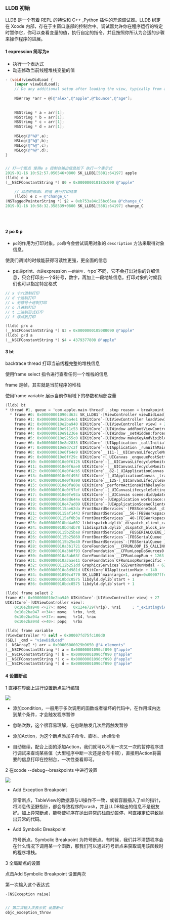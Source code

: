 ### LLDB 初始

LLDB 是一个有着 REPL 的特性和 C++ ,Python 插件的开源调试器。LLDB 绑定在 Xcode 
内部，存在于主窗口底部的控制台中。调试器允许你在程序运行的特定时暂停它，你可以查看变量的值，执行自定的指令，并且按照你所认为合适的步骤来操作程序的进展。



#### 1 expression  简写为e

* 执行一个表达式 
* 动态修改当前线程堆栈变量的值

```objective-c
- (void)viewDidLoad {
    [super viewDidLoad];
    // Do any additional setup after loading the view, typically from a nib.
    
    NSArray *arr = @[@"alex",@"apple",@"bounce",@"age"];
    
    
    NSString * a = arr[1];
    NSString * b = arr[1];
    NSString * c = arr[1];
    NSString * d = arr[1];
    
    NSLog(@"%@",a);
    NSLog(@"%@",b);
    NSLog(@"%@",c);
    NSLog(@"%@",d);
}


// 打一个断点 使用e a 控制台输出信息如下 执行一个表示式
2019-01-16 10:52:57.050546+0800 SK_LLDB1[5881:64197] apple
(lldb) e a
(__NSCFConstantString *) $0 = 0x000000010183c090 @"apple"

    // 动态的修改c 的值 进行打印结果
    (lldb) e c = @"change_C"
(NSTaggedPointerString *) $2 = 0xb753a84c25bc65ea @"change_C"
2019-01-16 10:58:32.358539+0800 SK_LLDB1[5881:64197] change_C
    
    
    


```





#### 2 po & p

* `po`的作用为打印对象。`po`命令会尝试调用对象的 `description` 方法来取得对象信息。

使我们调试的时候能获得可读性更强，更全面的信息

*  p`即是`print`，也是`expression --`的缩写，与`po`不同，它不会打出对象的详细信息，只会打印出一个$符号，数字，再加上一段地址信息。打印对象的时候我们也可以指定特定格式

```objective-c
// x 十六进制打印
// d 十进制打印
// u 无符号十进制打印
// o 八进制打印
// t 二进制形式打印
// f 浮点数打印

(lldb) p/x a
(__NSCFConstantString *) $3 = 0x0000000105080090 @"apple"
(lldb) p/d a
(__NSCFConstantString *) $4 = 4379377808 @"apple"
```





#### 3  bt  

backtrace thread  打印当前线程完整的堆栈信息

使用frame select 指令进行查看任何一个堆栈的信息

frame 是帧，其实就是当前程序的堆栈

使用frame variable 展示当前作用域下的参数和局部变量



```objective-c
(lldb) bt
* thread #1, queue = 'com.apple.main-thread', stop reason = breakpoint 1.1
  * frame #0: 0x00000001090cd63c SK_LLDB1`-[ViewController viewDidLoad](self=0x00007fd75fc100d0, _cmd="viewDidLoad") at ViewController.m:30
    frame #1: 0x000000010e2ba4e1 UIKitCore`-[UIViewController loadViewIfRequired] + 1186
    frame #2: 0x000000010e2ba940 UIKitCore`-[UIViewController view] + 27
    frame #3: 0x000000010e911c53 UIKitCore`-[UIWindow addRootViewControllerViewIfPossible] + 122
    frame #4: 0x000000010e91236e UIKitCore`-[UIWindow _setHidden:forced:] + 294
    frame #5: 0x000000010e9255c0 UIKitCore`-[UIWindow makeKeyAndVisible] + 42
    frame #6: 0x000000010e8d2833 UIKitCore`-[UIApplication _callInitializationDelegatesForMainScene:transitionContext:] + 4595
    frame #7: 0x000000010e8d7c2f UIKitCore`-[UIApplication _runWithMainScene:transitionContext:completion:] + 1623
    frame #8: 0x000000010e0f64e9 UIKitCore`__111-[__UICanvasLifecycleMonitor_Compatability _scheduleFirstCommitForScene:transition:firstActivation:completion:]_block_invoke + 866
    frame #9: 0x000000010e0ff29c UIKitCore`+[_UICanvas _enqueuePostSettingUpdateTransactionBlock:] + 153
    frame #10: 0x000000010e0f6126 UIKitCore`-[__UICanvasLifecycleMonitor_Compatability _scheduleFirstCommitForScene:transition:firstActivation:completion:] + 233
    frame #11: 0x000000010e0f6ae0 UIKitCore`-[__UICanvasLifecycleMonitor_Compatability activateEventsOnly:withContext:completion:] + 1085
    frame #12: 0x000000010e0f4cb5 UIKitCore`__82-[_UIApplicationCanvas _transitionLifecycleStateWithTransitionContext:completion:]_block_invoke + 795
    frame #13: 0x000000010e0f495f UIKitCore`-[_UIApplicationCanvas _transitionLifecycleStateWithTransitionContext:completion:] + 435
    frame #14: 0x000000010e0f9a90 UIKitCore`__125-[_UICanvasLifecycleSettingsDiffAction performActionsForCanvas:withUpdatedScene:settingsDiff:fromSettings:transitionContext:]_block_invoke + 584
    frame #15: 0x000000010e0fa80e UIKitCore`_performActionsWithDelayForTransitionContext + 100
    frame #16: 0x000000010e0f97ef UIKitCore`-[_UICanvasLifecycleSettingsDiffAction performActionsForCanvas:withUpdatedScene:settingsDiff:fromSettings:transitionContext:] + 221
    frame #17: 0x000000010e0fe93a UIKitCore`-[_UICanvas scene:didUpdateWithDiff:transitionContext:completion:] + 392
    frame #18: 0x000000010e8d644e UIKitCore`-[UIApplication workspace:didCreateScene:withTransitionContext:completion:] + 515
    frame #19: 0x000000010e47ad09 UIKitCore`-[UIApplicationSceneClientAgent scene:didInitializeWithEvent:completion:] + 357
    frame #20: 0x0000000115ae62da FrontBoardServices`-[FBSSceneImpl _didCreateWithTransitionContext:completion:] + 448
    frame #21: 0x0000000115af1443 FrontBoardServices`__56-[FBSWorkspace client:handleCreateScene:withCompletion:]_block_invoke_2 + 271
    frame #22: 0x0000000115af0b3a FrontBoardServices`__40-[FBSWorkspace _performDelegateCallOut:]_block_invoke + 53
    frame #23: 0x000000010bd4a602 libdispatch.dylib`_dispatch_client_callout + 8
    frame #24: 0x000000010bd4db78 libdispatch.dylib`_dispatch_block_invoke_direct + 301
    frame #25: 0x0000000115b25ba8 FrontBoardServices`__FBSSERIALQUEUE_IS_CALLING_OUT_TO_A_BLOCK__ + 30
    frame #26: 0x0000000115b25860 FrontBoardServices`-[FBSSerialQueue _performNext] + 457
    frame #27: 0x0000000115b25e40 FrontBoardServices`-[FBSSerialQueue _performNextFromRunLoopSource] + 45
    frame #28: 0x000000010a3b1721 CoreFoundation`__CFRUNLOOP_IS_CALLING_OUT_TO_A_SOURCE0_PERFORM_FUNCTION__ + 17
    frame #29: 0x000000010a3b0f93 CoreFoundation`__CFRunLoopDoSources0 + 243
    frame #30: 0x000000010a3ab63f CoreFoundation`__CFRunLoopRun + 1263
    frame #31: 0x000000010a3aae11 CoreFoundation`CFRunLoopRunSpecific + 625
    frame #32: 0x0000000112b251dd GraphicsServices`GSEventRunModal + 62
    frame #33: 0x000000010e8d981d UIKitCore`UIApplicationMain + 140
    frame #34: 0x00000001090cd770 SK_LLDB1`main(argc=1, argv=0x00007ffee6b31fa8) at main.m:14
    frame #35: 0x000000010bdc0575 libdyld.dylib`start + 1
    frame #36: 0x000000010bdc0575 libdyld.dylib`start + 1

(lldb) frame select 2
frame #2: 0x000000010e2ba940 UIKitCore`-[UIViewController view] + 27
UIKitCore`-[UIViewController view]:
    0x10e2ba940 <+27>: movq   0x124e729(%rip), %rsi     ; "_existingView"
    0x10e2ba947 <+34>: movq   %rbx, %rdi
    0x10e2ba94a <+37>: movq   %r14, %rax
    0x10e2ba94d <+40>: popq   %rbx
    
(lldb) frame variable
(ViewController *) self = 0x00007fd75fc100d0
(SEL) _cmd = "viewDidLoad"
(__NSArrayI *) arr = 0x00006000029b9650 @"4 elements"
(__NSCFConstantString *) a = 0x00000001090cf090 @"apple"
(__NSCFConstantString *) b = 0x00000001090cf090 @"apple"
(__NSCFConstantString *) c = 0x00000001090cf090 @"apple"
(__NSCFConstantString *) d = 0x00000001090cf090 @"apple"    
```



#### 4 设置断点

 1 直接在界面上进行设置断点进行编辑 

![](https://img03.sogoucdn.com/app/a/100520146/731F78D3C100114C434BB28A8C899C42)

* 添加condition，一般用于多次调用的函数或者循坏的代码中，在作用域内达到某个条件，才会触发程序暂停

* 忽略次数，这个很容易理解，在忽略触发几次后再触发暂停

* 添加Action，为这个断点添加子命令、脚本、shell命令

* 自动继续，配合上面的添加Action，我们就可以不用一次又一次的暂停程序进行调试来查询某些值（大型程序中断一次还是会有卡顿），直接用Action将需要的信息打印在控制台，一次性查看即可。



2  在xcode --debug--breakpoints 中进行设置

![](https://img03.sogoucdn.com/app/a/100520146/B84A0D9EE1CDEE856F89140C2ACF760C)



* Add Exception Breakpoint

  异常断点，TableView的数据源与UI操作不一致，或者容器插入了nil的指针，将消息传至野指针，都会导致程序的crash，并且LLDB输出的信息不是很友好。加上异常断点，能够使程序在抛出异常的栈自动暂停，可直接定位导致抛出异常的代码。

* Add Symbolic Breakpoint

  符号断点。Symbolic Breakpoint 为符号断点。有时候，我们并不清楚程序会在什么情况下调用某一个函数，那我们可以通过符号断点来获取调用该函数时的程序堆栈。



3 全局断点的设置

点击Add Symbolic Breakpoint  设置两次

第一次输入这个表达式 

```objective-c
-[NSException raise]
```

```objective-c

// 第二次输入次表示式 设置断点
objc_exception_throw
```

​	





